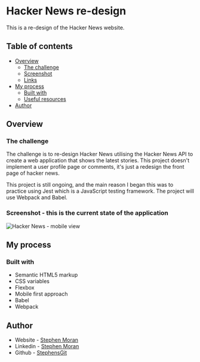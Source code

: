# Hacker News re-design

This is a re-design of the Hacker News website.

## Table of contents

- [Overview](#overview)
  - [The challenge](#the-challenge)
  - [Screenshot](#screenshot)
  - [Links](#links)
- [My process](#my-process)
  - [Built with](#built-with)
  - [Useful resources](#useful-resources)
- [Author](#author)

## Overview

### The challenge

The challenge is to re-design Hacker News utilising the Hacker News API to create a web application that shows the latest stories. This project doesn't implement a user profile page or comments, it's just a redesign the front page of hacker news.

This project is still ongoing, and the main reason I began this was to practice using Jest which is a JavaScript testing framework. The project will use Webpack and Babel.

### Screenshot - this is the current state of the application
![Hacker News - mobile view](https://user-images.githubusercontent.com/45046901/132245828-151f182f-b600-4739-93de-29fab20a6748.png)



## My process

### Built with

- Semantic HTML5 markup
- CSS variables
- Flexbox
- Mobile first approach
- Babel
- Webpack

## Author

- Website - [Stephen Moran](https://www.stephenmoran.ie)
- Linkedin - [Stephen Moran](https://www.linkedin.com/in/stephen-moran-/)
- Github - [StephensGit](https://github.com/StephensGit)

